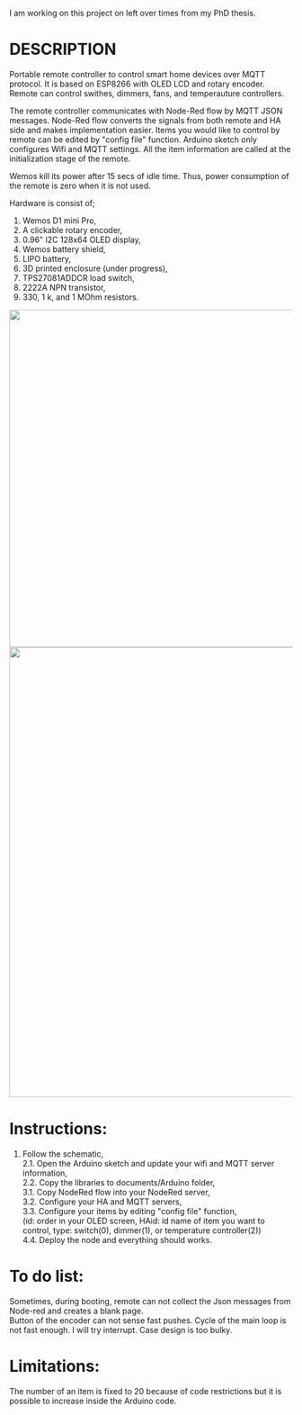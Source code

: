 


I am working on this project on left over times from my PhD thesis.

# DESCRIPTION 

Portable remote controller to control smart home devices over MQTT protocol. It is based on ESP8266 with OLED LCD and rotary encoder.
Remote can control swithes, dimmers, fans, and temperauture controllers.

The remote controller communicates with Node-Red flow by MQTT JSON messages. Node-Red flow converts the signals from both remote and HA side and makes implementation easier. Items you would like to control by remote can be edited by "config file" function. Arduino sketch only configures Wifi and MQTT settings. All the item information are called at the initialization stage of the remote.

Wemos kill its power after 15 secs of idle time. Thus, power consumption of the remote is zero when it is not used. 

Hardware is consist of;
1. Wemos D1 mini Pro,
2. A clickable rotary encoder,
3. 0.96" I2C 128x64 OLED display,
4. Wemos battery shield,
5. LIPO battery,
6. 3D printed enclosure (under progress),  
7. TPS27081ADDCR load switch,  
8. 2222A NPN transistor,  
9. 330, 1 k, and 1 MOhm resistors.  

<img src="https://github.com/erdikusdemir/smarthome-wifi-remote/blob/master/remote_insidecover.jpg" width="600">
<img src="https://github.com/erdikusdemir/smarthome-wifi-remote/blob/master/Schematic.PNG" width="800">

# Instructions:  
1. Follow the schematic,  
2.1. Open the Arduino sketch and update your wifi and MQTT server information,  
2.2. Copy the libraries to documents/Arduino folder,  
3.1. Copy NodeRed flow into your NodeRed server,  
3.2. Configure your HA and MQTT servers,  
3.3. Configure your items by editing "config file" function,  
(id: order in your OLED screen, HAid: id name of item you want to control, type: switch(0), dimmer(1), or temperature controller(2))  
4.4. Deploy the node and everything should works.  

# To do list:
Sometimes, during booting, remote can not collect the Json messages from Node-red and creates a blank page.  
Button of the encoder can not sense fast pushes. Cycle of the main loop is not fast enough. I will try interrupt.
Case design is too bulky.

# Limitations:  
The number of an item is fixed to 20 because of code restrictions but it is possible to increase inside the Arduino code.  


